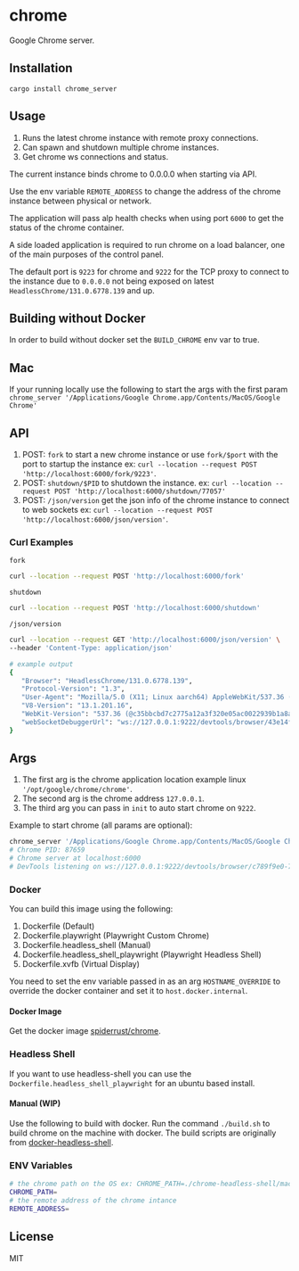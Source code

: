 # chrome

Google Chrome server.

## Installation

`cargo install chrome_server`

## Usage

1. Runs the latest chrome instance with remote proxy connections.
1. Can spawn and shutdown multiple chrome instances.
1. Get chrome ws connections and status.

The current instance binds chrome to 0.0.0.0 when starting via API.

Use the env variable `REMOTE_ADDRESS` to change the address of the chrome instance between physical or network.

The application will pass alp health checks when using port `6000` to get the status of the chrome container.

A side loaded application is required to run chrome on a load balancer, one of the main purposes of the control panel.

The default port is `9223` for chrome and `9222` for the TCP proxy to connect to the instance due to `0.0.0.0` not being exposed on latest `HeadlessChrome/131.0.6778.139` and up.

## Building without Docker

In order to build without docker set the `BUILD_CHROME` env var to true.

## Mac

If your running locally use the following to start the args with the first param `chrome_server '/Applications/Google Chrome.app/Contents/MacOS/Google Chrome'`

## API

1. POST: `fork` to start a new chrome instance or use `fork/$port` with the port to startup the instance ex: `curl --location --request POST 'http://localhost:6000/fork/9223'`.
2. POST: `shutdown/$PID` to shutdown the instance. ex: `curl --location --request POST 'http://localhost:6000/shutdown/77057'`
3. POST: `/json/version` get the json info of the chrome instance to connect to web sockets ex: `curl --location --request POST 'http://localhost:6000/json/version'`.

### Curl Examples

`fork`

```sh
curl --location --request POST 'http://localhost:6000/fork'
```

`shutdown`

```sh
curl --location --request POST 'http://localhost:6000/shutdown'
```

`/json/version`

```sh
curl --location --request GET 'http://localhost:6000/json/version' \
--header 'Content-Type: application/json'

# example output
{
   "Browser": "HeadlessChrome/131.0.6778.139",
   "Protocol-Version": "1.3",
   "User-Agent": "Mozilla/5.0 (X11; Linux aarch64) AppleWebKit/537.36 (KHTML, like Gecko) HeadlessChrome/131.0.6778.139 Safari/537.36",
   "V8-Version": "13.1.201.16",
   "WebKit-Version": "537.36 (@c35bbcbd7c2775a12a3f320e05ac0022939b1a8a)",
   "webSocketDebuggerUrl": "ws://127.0.0.1:9222/devtools/browser/43e14f5a-6877-4e2f-846e-ab5801f1b6fc"
}
```

## Args

1. The first arg is the chrome application location example linux `'/opt/google/chrome/chrome'`.
2. The second arg is the chrome address `127.0.0.1`.
3. The third arg you can pass in `init` to auto start chrome on `9222`.

Example to start chrome (all params are optional):

```sh
chrome_server '/Applications/Google Chrome.app/Contents/MacOS/Google Chrome' 127.0.0.1 init
# Chrome PID: 87659
# Chrome server at localhost:6000
# DevTools listening on ws://127.0.0.1:9222/devtools/browser/c789f9e0-7f65-495d-baee-243eb454ea15
```

### Docker

You can build this image using the following:

1. Dockerfile (Default)
1. Dockerfile.playwright (Playwright Custom Chrome)
1. Dockerfile.headless_shell (Manual)
1. Dockerfile.headless_shell_playwright (Playwright Headless Shell)
1. Dockerfile.xvfb (Virtual Display)

You need to set the env variable passed in as an arg `HOSTNAME_OVERRIDE` to override the docker container and set it to `host.docker.internal`.

#### Docker Image

Get the docker image [spiderrust/chrome](https://hub.docker.com/repository/docker/spiderrust/chrome/general).

### Headless Shell

If you want to use headless-shell you can use the `Dockerfile.headless_shell_playwright` for an ubuntu based install.

#### Manual (WIP)

Use the following to build with docker. 
Run the command `./build.sh` to build chrome on the machine with docker.
The build scripts are originally from [docker-headless-shell](https://github.com/chromedp/docker-headless-shell).

### ENV Variables

```sh
# the chrome path on the OS ex: CHROME_PATH=./chrome-headless-shell/mac_arm-132.0.6834.159/chrome-headless-shell-mac-arm64/chrome-headless-shell
CHROME_PATH=
# the remote address of the chrome intance
REMOTE_ADDRESS=
```

## License

MIT
